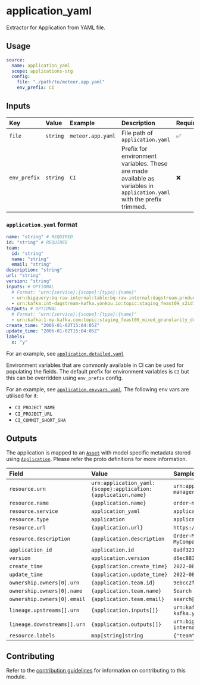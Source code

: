 # application_yaml

Extractor for Application from YAML file.

## Usage

```yaml
source:
  name: application_yaml
  scope: applications-stg
  config:
    file: "./path/to/meteor.app.yaml"
    env_prefix: CI
```

## Inputs

| Key          | Value    | Example           | Description                                                                                                            | Required? |
|:-------------|:---------|:------------------|:-----------------------------------------------------------------------------------------------------------------------|:----------|
| `file`       | `string` | `meteor.app.yaml` | File path of `application.yaml`                                                                                        | ✅         |
| `env_prefix` | `string` | `CI`              | Prefix for environment variables. These are made available as variables in `application.yaml` with the prefix trimmed. | ❌         |

### `application.yaml` format

```yaml
name: "string" # REQUIRED
id: "string" # REQUIRED
team:
  id: "string"
  name: "string"
  email: "string"
description: "string"
url: "string"
version: "string"
inputs: # OPTIONAL
  # Format: "urn:{service}:{scope}:{type}:{name}"
  - urn:bigquery:bq-raw-internal:table:bq-raw-internal:dagstream.production_feast09_s2id13_30min_demand
  - urn:kafka:int-dagstream-kafka.yonkou.io:topic:staging_feast09_s2id13_30min_demand
outputs: # OPTIONAL
  # Format: "urn:{service}:{scope}:{type}:{name}"
  - urn:kafka:1-my-kafka.com:topic:staging_feast09_mixed_granularity_demand_forecast_3es
create_time: "2006-01-02T15:04:05Z"
update_time: "2006-01-02T15:04:05Z"
labels:
  x: "y"
```

For an example,
see [`application.detailed.yaml`](./testdata/application.detailed.yaml)

Environment variables that are commonly available in CI can be used for
populating the fields. The default prefix for environment variables is `CI` but
this can be overridden using `env_prefix` config.

For an example,
see [`application.envvars.yaml`](./testdata/application.envvars.yaml). The
following env vars are utilised for it:

- `CI_PROJECT_NAME`
- `CI_PROJECT_URL`
- `CI_COMMIT_SHORT_SHA`

## Outputs

The application is mapped to an [`Asset`][proton-asset] with model specific
metadata stored using [`Application`][proton-application]. Please refer the
proto definitions for more information.

| Field                           | Value                                                         | Sample Value                                                                   |
|:--------------------------------|:--------------------------------------------------------------|:-------------------------------------------------------------------------------|
| `resource.urn`                  | `urn:application_yaml:{scope}:application:{application.name}` | `urn:application_yaml:integration:application:order-manager`                   |
| `resource.name`                 | `{application.name}`                                          | `order-manager`                                                                |
| `resource.service`              | `application_yaml`                                            | `application_yaml`                                                             |
| `resource.type`                 | `application`                                                 | `application`                                                                  |
| `resource.url`                  | `{application.url}`                                           | `https://github.com/mycompany/order-manager`                                   |
| `resource.description`          | `{application.description`                                    | `Order-Manager is the order management system for MyCompany`                   |
| `application_id`                | `application.id`                                              | `0adf3214-676c-4a74-ab37-9d4a4b8ade0e`                                         |
| `version`                       | `application.version`                                         | `d6ec883`                                                                      |
| `create_time`                   | `{application.create_time}`                                   | `2022-08-08T03:17:54Z`                                                         |
| `update_time`                   | `{application.update_time}`                                   | `2022-08-08T03:57:54Z`                                                         |
| `ownership.owners[0].urn`       | `{application.team.id}`                                       | `9ebcc2f8-5894-47c6-83a9-160b7eaa3f6b`                                         |
| `ownership.owners[0].name`      | `{application.team.name}`                                     | `Search`                                                                       |
| `ownership.owners[0].email`     | `{application.team.email}`                                    | `search@mycompany.com`                                                         |
| `lineage.upstreams[].urn`       | `{application.inputs[]}`                                      | `urn:kafka:int-kafka.yonkou.io:topic:staging_30min_demand`                     |
| `lineage.downstreams[].urn`     | `{application.outputs[]}`                                     | `urn:bigquery:bq-internal:table:bq-internal:dagstream.production_30min_demand` |
| `resource.labels`               | `map[string]string`                                           | `{"team": "Booking Experience"}`                                               |

## Contributing

Refer to
the [contribution guidelines](../../../docs/docs/contribute/guide.md#adding-a-new-extractor)
for information on contributing to this module.

[proton-asset]: https://github.com/odpf/proton/blob/2d2177a/odpf/assets/v1beta2/asset.proto#L14

[proton-application]: https://github.com/odpf/proton/blob/2d2177a/odpf/assets/v1beta2/application.proto#L11
